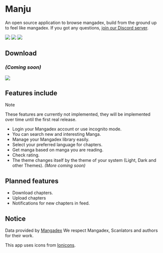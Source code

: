 # Manju

An open source application to browse mangadex, build from the ground up to feel like mangadex.
If you got any questions, [join our Discord server](https://discord.gg/sk5tBM9nx6).

![](https://img.shields.io/github/downloads/sortingfarmer/manju/total?label=downloads&labelColor=27303D&color=0D1117&logo=github&logoColor=FFFFFF&style=flat)
![](https://img.shields.io/github/actions/workflow/status/sortingfarmer/manju/ci-draft-release.yml?labelColor=27303D&style=flat)
![](https://img.shields.io/github/stars/sortingfarmer/manju.svg?label=stars&labelColor=27303D&color=0D1117&logo=github&style=flat)

## Download
### *(Coming soon)*
[![](https://img.shields.io/github/v/release/sortingfarmer/manju.svg?maxAge=3600&label=Stable&labelColor=000000&color=ff124a&style=for-the-badge)](https://github.com/sortingfarmer/manju/releases/latest)

## Features include
> [!NOTE]
> These features are currently not implemented, they will be implemented over time until the first real release.
- Login your Mangadex account or use incognito mode.
- You can search new and interesting Manga.
- Manage your Mangadex library easily.
- Select your preferred language for chapters.
- Get manga based on manga you are reading.
- Check rating.
- The theme changes itself by the theme of your system (Light, Dark and other Themes).
*(More coming soon)*

## Planned features
- Download chapters.
- Upload chapters
- Notifications for new chapters in feed.


## Notice
Data provided by [Mangadex](https://mangadex.org)
We respect Mangadex, Scanlators and authors for their work.

This app uses icons from [Ionicons](https://ionic.io/ionicons).
